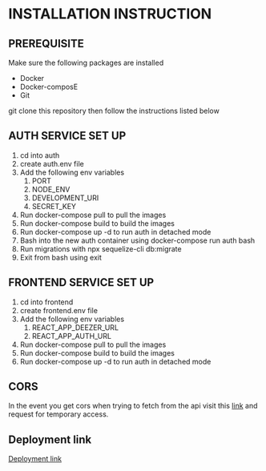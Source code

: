 # INSTALLATION INSTRUCTION

## PREREQUISITE 
Make sure the following packages are installed 

- Docker
- Docker-composE
- Git

git clone this repository then follow the instructions listed below

## AUTH SERVICE SET UP

1. cd into auth 
2. create auth.env file
3. Add the following env variables
    1. PORT
    2. NODE_ENV
    3. DEVELOPMENT_URI
    4. SECRET_KEY
4. Run docker-compose pull to pull the images
5. Run docker-compose build to build the images
6. Run docker-compose up -d to run auth in detached mode
7. Bash into the new  auth container using docker-compose run auth bash
8. Run migrations with npx sequelize-cli db:migrate
9. Exit from bash using exit

## FRONTEND SERVICE SET UP

1. cd into frontend 
2. create frontend.env file
3. Add the following env variables
    1. REACT_APP_DEEZER_URL
    2. REACT_APP_AUTH_URL
4. Run docker-compose pull to pull the images
5. Run docker-compose build to build the images
6. Run docker-compose up -d to run auth in detached mode

## CORS
In the event you get cors when trying to fetch from the api visit this [link](https://cors-anywhere.herokuapp.com/ ) and request for temporary access.

## Deployment link
[Deployment link](http://ec2-3-134-83-24.us-east-2.compute.amazonaws.com/)
